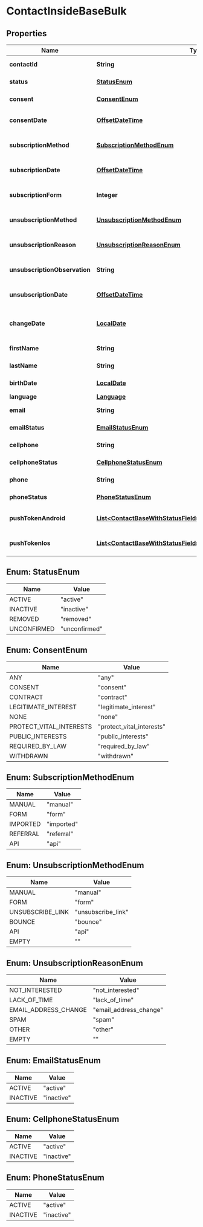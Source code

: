 

# ContactInsideBaseBulk

## Properties

Name | Type | Description | Notes
------------ | ------------- | ------------- | -------------
**contactId** | **String** |  |  [optional] [readonly]
**status** | [**StatusEnum**](#StatusEnum) | Status of the contact |  [optional]
**consent** | [**ConsentEnum**](#ConsentEnum) | Contact consent |  [optional] [readonly]
**consentDate** | [**OffsetDateTime**](OffsetDateTime.md) | Date and hour of the contact consent |  [optional] [readonly]
**subscriptionMethod** | [**SubscriptionMethodEnum**](#SubscriptionMethodEnum) | Contact subscription method |  [optional] [readonly]
**subscriptionDate** | [**OffsetDateTime**](OffsetDateTime.md) | Date and hour of the contact subscription |  [optional] [readonly]
**subscriptionForm** | **Integer** | Contact subscription form |  [optional] [readonly]
**unsubscriptionMethod** | [**UnsubscriptionMethodEnum**](#UnsubscriptionMethodEnum) | Contact unsubscription method |  [optional] [readonly]
**unsubscriptionReason** | [**UnsubscriptionReasonEnum**](#UnsubscriptionReasonEnum) | Contact unsubscription reason |  [optional] [readonly]
**unsubscriptionObservation** | **String** | Contact unsubscription observation |  [optional] [readonly]
**unsubscriptionDate** | [**OffsetDateTime**](OffsetDateTime.md) | Contact unsubscription date |  [optional] [readonly]
**changeDate** | [**LocalDate**](LocalDate.md) | Last modification date of the contact |  [optional] [readonly]
**firstName** | **String** | First name of the contact |  [optional]
**lastName** | **String** | Last name of the contact |  [optional]
**birthDate** | [**LocalDate**](LocalDate.md) | Birth date of the contact |  [optional]
**language** | [**Language**](Language.md) |  |  [optional]
**email** | **String** | Email of the contact |  [optional]
**emailStatus** | [**EmailStatusEnum**](#EmailStatusEnum) | Email channel status |  [optional] [readonly]
**cellphone** | **String** | Cellphone of the contact |  [optional]
**cellphoneStatus** | [**CellphoneStatusEnum**](#CellphoneStatusEnum) | Cellphone channel status |  [optional] [readonly]
**phone** | **String** | Phone of the contact |  [optional]
**phoneStatus** | [**PhoneStatusEnum**](#PhoneStatusEnum) | Phone channel status |  [optional] [readonly]
**pushTokenAndroid** | [**List&lt;ContactBaseWithStatusFieldsSchemaBasePushTokenAndroid&gt;**](ContactBaseWithStatusFieldsSchemaBasePushTokenAndroid.md) | Android push token of the contact |  [optional]
**pushTokenIos** | [**List&lt;ContactBaseWithStatusFieldsSchemaBasePushTokenIos&gt;**](ContactBaseWithStatusFieldsSchemaBasePushTokenIos.md) | IOS push token of the contact |  [optional]



## Enum: StatusEnum

Name | Value
---- | -----
ACTIVE | &quot;active&quot;
INACTIVE | &quot;inactive&quot;
REMOVED | &quot;removed&quot;
UNCONFIRMED | &quot;unconfirmed&quot;



## Enum: ConsentEnum

Name | Value
---- | -----
ANY | &quot;any&quot;
CONSENT | &quot;consent&quot;
CONTRACT | &quot;contract&quot;
LEGITIMATE_INTEREST | &quot;legitimate_interest&quot;
NONE | &quot;none&quot;
PROTECT_VITAL_INTERESTS | &quot;protect_vital_interests&quot;
PUBLIC_INTERESTS | &quot;public_interests&quot;
REQUIRED_BY_LAW | &quot;required_by_law&quot;
WITHDRAWN | &quot;withdrawn&quot;



## Enum: SubscriptionMethodEnum

Name | Value
---- | -----
MANUAL | &quot;manual&quot;
FORM | &quot;form&quot;
IMPORTED | &quot;imported&quot;
REFERRAL | &quot;referral&quot;
API | &quot;api&quot;



## Enum: UnsubscriptionMethodEnum

Name | Value
---- | -----
MANUAL | &quot;manual&quot;
FORM | &quot;form&quot;
UNSUBSCRIBE_LINK | &quot;unsubscribe_link&quot;
BOUNCE | &quot;bounce&quot;
API | &quot;api&quot;
EMPTY | &quot;&quot;



## Enum: UnsubscriptionReasonEnum

Name | Value
---- | -----
NOT_INTERESTED | &quot;not_interested&quot;
LACK_OF_TIME | &quot;lack_of_time&quot;
EMAIL_ADDRESS_CHANGE | &quot;email_address_change&quot;
SPAM | &quot;spam&quot;
OTHER | &quot;other&quot;
EMPTY | &quot;&quot;



## Enum: EmailStatusEnum

Name | Value
---- | -----
ACTIVE | &quot;active&quot;
INACTIVE | &quot;inactive&quot;



## Enum: CellphoneStatusEnum

Name | Value
---- | -----
ACTIVE | &quot;active&quot;
INACTIVE | &quot;inactive&quot;



## Enum: PhoneStatusEnum

Name | Value
---- | -----
ACTIVE | &quot;active&quot;
INACTIVE | &quot;inactive&quot;



